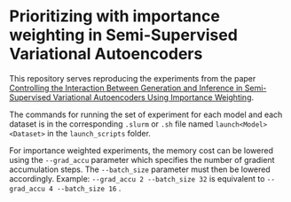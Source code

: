 # Prioritizing with importance weighting in Semi-Supervised Variational Autoencoders
This repository serves reproducing the experiments from the paper 
[Controlling the Interaction Between Generation and Inference in 
Semi-Supervised Variational Autoencoders Using Importance Weighting](https://arxiv.org/abs/2010.06549).

The commands for running the set of experiment for each model and each dataset
is in the corresponding ```.slurm``` or ```.sh``` file
 named ```launch<Model><Dataset>``` in the ```launch_scripts``` folder.
  
 For importance weighted experiments, the memory cost 
 can be lowered using the ```--grad_accu``` parameter which specifies the number 
 of gradient accumulation steps. The ```--batch_size``` parameter must then be lowered 
 accordingly. Example: ```--grad_accu 2 --batch_size 32``` is equivalent to 
 ```--grad_accu 4 --batch_size 16``` .